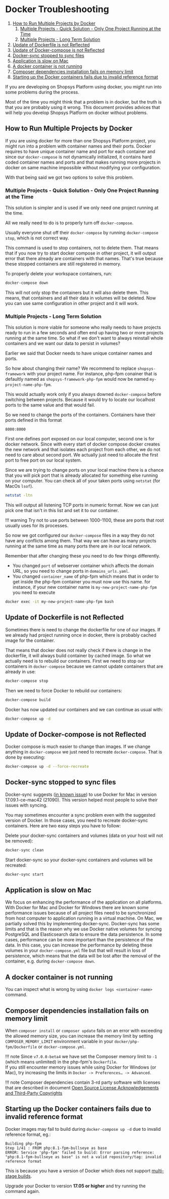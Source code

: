 # Docker Troubleshooting

1. [How to Run Multiple Projects by Docker](#how-to-run-multiple-projects-by-docker)
    1. [Multiple Projects - Quick Solution - Only One Project Running at the Time](#multiple-projects---quick-solution---only-one-project-running-at-the-time)
    1. [Multiple Projects - Long Term Solution](#multiple-projects---long-term-solution)
1. [Update of Dockerfile is not Reflected](#update-of-dockerfile-is-not-reflected)
1. [Update of Docker-compose is not Reflected](#update-of-docker-compose-is-not-reflected)
1. [Docker-sync stopped to sync files](#docker-sync-stopped-to-sync-files)
1. [Application is slow on Mac](#application-is-slow-on-mac)
1. [A docker container is not running](#a-docker-container-is-not-running)
1. [Composer dependencies installation fails on memory limit](#composer-dependencies-installation-fails-on-memory-limit)
1. [Starting up the Docker containers fails due to invalid reference format](#starting-up-the-docker-containers-fails-due-to-invalid-reference-format)

If you are developing on Shopsys Platform using docker, you might run into some problems during the process.

Most of the time you might think that a problem is in docker, but the truth is that you are probably using it wrong. This document
provides advices that will help you develop Shopsys Platform on docker without problems.

## How to Run Multiple Projects by Docker
If you are using docker for more than one Shopsys Platform project, you might run into a problem with container names and their ports.
Docker requires to have unique container name and port for each container and since our `docker-compose` is not dynamically initialized,
it contains hard coded container names and ports and that makes running more projects in docker on same machine impossible without
modifying your configuration.

With that being said we got two options to solve this problem.

### Multiple Projects - Quick Solution - Only One Project Running at the Time
This solution is simpler and is used if we only need one project running at the time.

All we really need to do is to properly turn off `docker-compose`.

Usually everyone shut off their `docker-compose` by running `docker-compose stop`, which is not correct way.

This command is used to stop containers, not to delete them. That means that if you now try to start docker compose
in other project, it will output error that there already are containers with that names.
That's true because these stopped containers are still registered in memory.

To properly delete your workspace containers, run:

```sh
docker-compose down
```

This will not only stop the containers but it will also delete them. This means, that containers and all their data in volumes will be deleted.
Now you can use same configuration in other project and it will work.

### Multiple Projects - Long Term Solution
This solution is more viable for someone who really needs to have projects ready to run in a few seconds and often end up having
two or more projects running at the same time. So what if we don't want to always reinstall whole containers and we want our data to persist in volumes?

Earlier we said that Docker needs to have unique container names and ports.

So how about changing their name?
We recommend to replace `shopsys-framework` with your project name. For instance, php-fpm conainer that is defaultly named as
`shopsys-framework-php-fpm` would now be named `my-project-name-php-fpm`.

This would actually work only if you always downed `docker-compose` before switching between projects.
Because it would try to locate our localhost ports to the same value and that would fail.

So we need to change the ports of the containers. Containers have their ports defined in this format

```
8000:8000
```

First one defines port exposed on our local computer, second one is for docker network. Since with every start of
docker compose docker creates the new network and that isolates each project from each other, we do not need to care about second port.
We actually just need to allocate the first port to free port on our local system.

Since we are trying to change ports on your local machine there is a chance that you will pick port that is already allocated for something else running on your computer.
You can check all of your taken ports using `netstat` (for MacOs `lsof`).

```sh
netstat -ltn
```

This will output all listening TCP ports in numeric format. Now we can just pick one that isn't in this list and set it to our container.

!!! warning
    Try not to use ports between 1000-1100, these are ports that root usually uses for its processes.

So now we got configured our `docker-compose` files in a way they do not have any conflicts among them.
That way we can have as many projects running at the same time as many ports there are in our local network.

Remember that after changing these you need to do few things differently.

* You changed `port` of webserver container which affects the domain URL, so you need to change ports in `domains_urls.yaml`.
* You changed `container_name` of php-fpm which means that in order to get inside the php-fpm container you must now use this name.
  for instance, if your new container name is `my-new-project-name-php-fpm` you need to execute

```sh
docker exec -it my-new-project-name-php-fpm bash
```

## Update of Dockerfile is not Reflected
Sometimes there is need to change the dockerfile for one of our images.
If we already had project running once in docker, there is probably cached image for the container.

That means that docker does not really check if there is change in the dockerfile,
it will always build container by cached image. So what we actually need is to rebuild our containers.
First we need to stop our containers in `docker-compose` because we cannot update containers that are already in use:

```sh
docker-compose stop
```

Then we need to force Docker to rebuild our containers:

```sh
docker-compose build
```

Docker has now updated our containers and we can continue as usual with:
```sh
docker-compose up -d
```

## Update of Docker-compose is not Reflected

Docker compose is much easier to change than images. If we change anything in `docker-compose` we just need to recreate `docker-compose`.
That is done by executing:

```sh
docker-compose up -d --force-recreate
```

## Docker-sync stopped to sync files
Docker-sync suggests ([in known issue](https://github.com/EugenMayer/docker-sync/issues/517)) to use Docker for Mac in version 17.09.1-ce-mac42 (21090).
This version helped most people to solve their issues with syncing.

You may sometimes encounter a sync problem even with the suggested version of Docker. In those cases, you need to recreate docker-sync containers. Here are two easy steps you have to follow:

Delete your docker-sync containers and volumes (data on your host will not be removed):
```sh
docker-sync clean
```
Start docker-sync so your docker-sync containers and volumes will be recreated:
```sh
docker-sync start
```

## Application is slow on Mac
We focus on enhancing the performance of the application on all platforms.
With Docker for Mac and Docker for Windows there are known some performance issues because of all project files need to be synchronized from host computer to application running in a virtual machine.
On Mac, we partially solved this by implementing docker-sync.
Docker-sync has some limits and that is the reason why we use Docker native volumes for syncing PostgreSQL and Elasticsearch data to ensure the data persistence.
In some cases, performance can be more important than the persistence of the data.
In this case, you can increase the performance by deleting these volumes in your `docker-compose.yml` file but that will result in loss of persistence, which means that the data will be lost after the removal of the container, e.g. during `docker-compose down`.

## A docker container is not running
You can inspect what is wrong by using `docker logs <container-name>` command.

## Composer dependencies installation fails on memory limit
When `composer install` or `composer update` fails on an error with exceeding the allowed memory size, you can increase the memory limit by setting `COMPOSER_MEMORY_LIMIT` environment variable in your `docker/php-fpm/Dockerfile` or `docker-compose.yml`.

!!! note
    Since `v7.0.0-beta4` we have set the Composer memory limit to `-1` (which means unlimited) in the php-fpm's `Dockerfile`.  
    If you still encounter memory issues while using Docker for Windows (or Mac), try increasing the limits in `Docker -> Preferences… -> Advanced`.

!!! note
    Composer dependencies contain 3-rd party software with licenses that are described in document [Open Source License Acknowledgements and Third-Party Copyrights](https://github.com/shopsys/shopsys/blob/master/open-source-license-acknowledgements-and-third-party-copyrights.md)

## Starting up the Docker containers fails due to invalid reference format
Docker images may fail to build during `docker-compose up -d` due to invalid reference format, eg.:
```no-highlight
Building php-fpm
Step 1/41 : FROM php:8.1-fpm-bullseye as base
ERROR: Service 'php-fpm' failed to build: Error parsing reference: "php:8.1-fpm-bullseye as base" is not a valid repository/tag: invalid reference format
```
This is because you have a version of Docker which does not support [multi-stage builds](https://docs.docker.com/develop/develop-images/multistage-build/).

Upgrade your Docker to version **17.05 or higher** and try running the command again.
